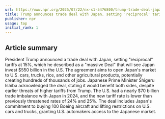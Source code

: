 ```yaml
---
url: https://www.npr.org/2025/07/22/nx-s1-5476800/trump-trade-deal-japan
title: Trump announces trade deal with Japan, setting 'reciprocal' tariffs at 15%
publisher: npr
usage: top
initial_rank: 1
---
```

## Article summary
President Trump announced a trade deal with Japan, setting "reciprocal" tariffs at 15%, which he described as a "massive Deal" that will see Japan invest $550 billion in the U.S. The agreement aims to open Japan's market to U.S. cars, trucks, rice, and other agricultural products, potentially creating hundreds of thousands of jobs. Japanese Prime Minister Shigeru Ishiba acknowledged the deal, stating it would benefit both sides, despite earlier threats of higher tariffs from Trump. The U.S. had a nearly $70 billion trade imbalance with Japan in 2024, and the new tariff rate is lower than previously threatened rates of 24% and 25%. The deal includes Japan's commitment to buying 100 Boeing aircraft and lifting restrictions on U.S. cars and trucks, granting U.S. automakers access to the Japanese market.
